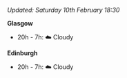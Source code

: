 *Updated: Saturday 10th February 18:30*

**Glasgow**

* 20h - 7h: :cloud: Cloudy

**Edinburgh**

* 20h - 7h: :cloud: Cloudy
